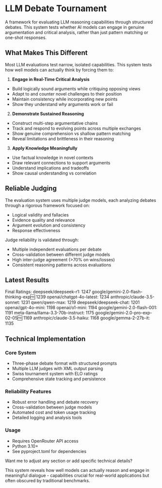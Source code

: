 # LLM Debate Tournament

A framework for evaluating LLM reasoning capabilities through structured debates. This system tests whether AI models can engage in genuine argumentation and critical analysis, rather than just pattern matching or one-shot responses.

## What Makes This Different

Most LLM evaluations test narrow, isolated capabilities. This system tests how well models can actually think by forcing them to:

1. **Engage in Real-Time Critical Analysis**
- Build logically sound arguments while critiquing opposing views
- Adapt to and counter novel challenges to their position
- Maintain consistency while incorporating new points
- Show they understand *why* arguments work or fail

2. **Demonstrate Sustained Reasoning**
- Construct multi-step argumentative chains
- Track and respond to evolving points across multiple exchanges
- Show genuine comprehension vs shallow pattern matching
- Reveal limitations and brittleness in their reasoning

3. **Apply Knowledge Meaningfully**
- Use factual knowledge in novel contexts
- Draw relevant connections to support arguments
- Understand implications and tradeoffs
- Show causal understanding vs correlation

## Reliable Judging

The evaluation system uses multiple judge models, each analyzing debates through a rigorous framework focused on:
- Logical validity and fallacies
- Evidence quality and relevance
- Argument evolution and consistency
- Response effectiveness

Judge reliability is validated through:
- Multiple independent evaluations per debate
- Cross-validation between different judge models
- High inter-judge agreement (>70% on wins/losses)
- Consistent reasoning patterns across evaluations

## Latest Results

Final Ratings:
deepseek/deepseek-r1: 1247
google/gemini-2.0-flash-thinking-exp:free: 1239
openai/chatgpt-4o-latest: 1234
anthropic/claude-3.5-sonnet: 1231
qwen/qwen-max: 1219
deepseek/deepseek-chat: 1201
openai/gpt-4o-mini: 1198
openai/o1-mini: 1194
google/gemini-2.0-flash-001: 1191
meta-llama/llama-3.3-70b-instruct: 1175
google/gemini-2.0-pro-exp-02-05:free: 1169
anthropic/claude-3.5-haiku: 1168
google/gemma-2-27b-it: 1135



## Technical Implementation

### Core System
- Three-phase debate format with structured prompts
- Multiple LLM judges with XML output parsing
- Swiss tournament system with ELO ratings
- Comprehensive state tracking and persistence

### Reliability Features
- Robust error handling and debate recovery
- Cross-validation between judge models
- Automated cost and token usage tracking
- Detailed logging and analysis tools

### Usage
- Requires OpenRouter API access
- Python 3.10+
- See pyproject.toml for dependencies

Want me to adjust any section or add specific technical details?

This system reveals how well models can actually reason and engage in meaningful dialogue - capabilities crucial for real-world applications but often obscured by traditional benchmarks.

